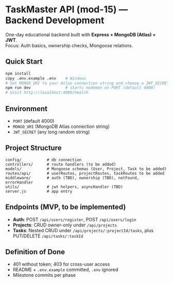 # TaskMaster API (mod-15) — Backend Development

One-day educational backend built with **Express + MongoDB (Atlas) + JWT**.  
Focus: Auth basics, ownership checks, Mongoose relations.

## Quick Start
```bash
npm install
copy .env.example .env    # Windows
# Set MONGO_URI to your Atlas connection string and choose a JWT_SECRET
npm run dev               # starts nodemon on PORT (default 4000)
# Visit http://localhost:4000/health
```

## Environment
- `PORT` (default 4000)
- `MONGO_URI` (MongoDB Atlas connection string)
- `JWT_SECRET` (any long random string)

## Project Structure
```
config/           # db connection
controllers/      # route handlers (to be added)
models/           # Mongoose schemas (User, Project, Task to be added)
routes/api/       # userRoutes, projectRoutes, taskRoutes to be added
middleware/       # auth (TBD), ownership (TBD), notFound, errorHandler
utils/            # jwt helpers, asyncHandler (TBD)
server.js         # app entry
```

## Endpoints (MVP, to be implemented)
- **Auth**: POST `/api/users/register`, POST `/api/users/login`
- **Projects**: CRUD owner-only under `/api/projects`
- **Tasks**: Nested CRUD under `/api/projects/:projectId/tasks`, plus PUT/DELETE `/api/tasks/:taskId`

## Definition of Done
- 401 without token; 403 for cross-user access
- README + `.env.example` committed, `.env` ignored
- Milestone commits per phase
```

